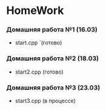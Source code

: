 # HomeWork
### Домашняя работа №1 (16.03)
- start.cpp `(готово)

### Домашняя работа №2 (18.03)
- start2.cpp (готово)

### Домашняя работа №3 (23.03)
- start3.cpp (в процессе)
